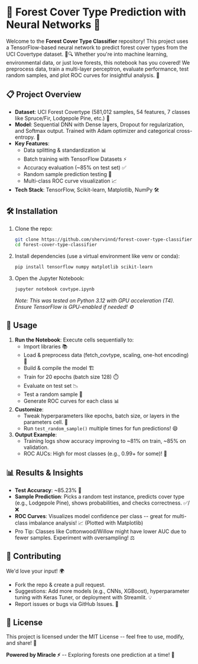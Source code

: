 # 🌟 Forest Cover Type Prediction with Neural Networks 🌲

Welcome to the **Forest Cover Type Classifier** repository! This project
uses a TensorFlow-based neural network to predict forest cover types
from the UCI Covertype dataset. 🌳🔍 Whether you're into machine
learning, environmental data, or just love forests, this notebook has
you covered! We preprocess data, train a multi-layer perceptron,
evaluate performance, test random samples, and plot ROC curves for
insightful analysis. 🚀

## 📋 Project Overview

-   **Dataset**: UCI Forest Covertype (581,012 samples, 54 features, 7
    classes like Spruce/Fir, Lodgepole Pine, etc.) 🌿
-   **Model**: Sequential DNN with Dense layers, Dropout for
    regularization, and Softmax output. Trained with Adam optimizer and
    categorical cross-entropy. 🧠
-   **Key Features**:
    -   Data splitting & standardization 📊
    -   Batch training with TensorFlow Datasets ⚡
    -   Accuracy evaluation (\~85% on test set) ✅
    -   Random sample prediction testing 🎲
    -   Multi-class ROC curve visualization 📈
-   **Tech Stack**: TensorFlow, Scikit-learn, Matplotlib, NumPy 🛠️

## 🛠️ Installation

1.  Clone the repo:

    ``` bash
    git clone https://github.com/shervinnd/forest-cover-type-classifier.git
    cd forest-cover-type-classifier
    ```

2.  Install dependencies (use a virtual environment like venv or conda):

    ``` bash
    pip install tensorflow numpy matplotlib scikit-learn
    ```

3.  Open the Jupyter Notebook:

    ``` bash
    jupyter notebook covtype.ipynb
    ```

    *Note: This was tested on Python 3.12 with GPU acceleration (T4).
    Ensure TensorFlow is GPU-enabled if needed! ⚙️*

## 🚀 Usage

1.  **Run the Notebook**: Execute cells sequentially to:
    -   Import libraries 📚
    -   Load & preprocess data (fetch_covtype, scaling, one-hot
        encoding) 🔄
    -   Build & compile the model 🏗️
    -   Train for 20 epochs (batch size 128) ⏱️
    -   Evaluate on test set 📉
    -   Test a random sample 🎯
    -   Generate ROC curves for each class 📊
2.  **Customize**:
    -   Tweak hyperparameters like epochs, batch size, or layers in the
        parameters cell. 🔧
    -   Run `test_random_sample()` multiple times for fun predictions!
        😄
3.  **Output Example**:
    -   Training logs show accuracy improving to \~81% on train, \~85%
        on validation.
    -   ROC AUCs: High for most classes (e.g., 0.99+ for some)! 🌟

## 📊 Results & Insights

-   **Test Accuracy**: \~85.23% 🎉
-   **Sample Prediction**: Picks a random test instance, predicts cover
    type (e.g., Lodgepole Pine), shows probabilities, and checks
    correctness. ✅/❌
-   **ROC Curves**: Visualizes model confidence per class -- great for
    multi-class imbalance analysis! 📈 (Plotted with Matplotlib)
-   Pro Tip: Classes like Cottonwood/Willow might have lower AUC due to
    fewer samples. Experiment with oversampling! ⚖️

## 🤝 Contributing

We'd love your input! 🌍

-   Fork the repo & create a pull request.
-   Suggestions: Add more models (e.g., CNNs, XGBoost), hyperparameter
    tuning with Keras Tuner, or deployment with Streamlit. 💡
-   Report issues or bugs via GitHub Issues. 🐛

## 📄 License

This project is licensed under the MIT License -- feel free to use,
modify, and share! 📜

**Powered by Miracle ⚡** -- Exploring forests one prediction at a time!
🌲
